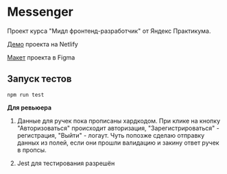 # Messenger

Проект курса "Мидл фронтенд-разработчик" от Яндекс Практикума.

[Демо](https://jolly-williams-e84009.netlify.app) проекта на Netlify

[Макет](https://www.figma.com/file/24EUnEHGEDNLdOcxg7ULwV/Chat?node-id=0%3A1) проекта в Figma


## Запуск тестов
```
npm run test
```

**Для ревьюера**

1. Данные для ручек пока прописаны хардкодом. При клике на кнопку "Авторизоваться" происходит авторизация, "Зарегистрироваться" - регистрация, "Выйти" - логаут.
Чуть попозже сделаю отправку данных из полей, если они прошли валидацию и закину ответ ручек в пропсы.

2. Jest для тестирования разрешён